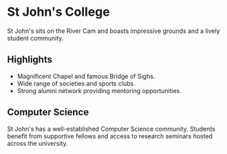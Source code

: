 # St John's College

St John's sits on the River Cam and boasts impressive grounds and a lively student community.

## Highlights
- Magnificent Chapel and famous Bridge of Sighs.
- Wide range of societies and sports clubs.
- Strong alumni network providing mentoring opportunities.

## Computer Science
St John's has a well-established Computer Science community. Students benefit from supportive fellows and access to research seminars hosted across the university.

